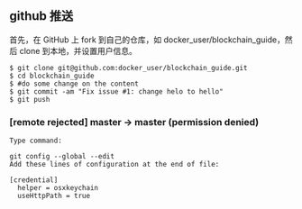 ## github 推送


首先，在 GitHub 上 fork 到自己的仓库，如 docker_user/blockchain_guide，然后 clone 到本地，并设置用户信息。

```
$ git clone git@github.com:docker_user/blockchain_guide.git
$ cd blockchain_guide
$ #do some change on the content
$ git commit -am "Fix issue #1: change helo to hello"
$ git push
```



### [remote rejected] master -> master (permission denied)

```
Type command:

git config --global --edit
Add these lines of configuration at the end of file:

[credential]
  helper = osxkeychain
  useHttpPath = true
  ```